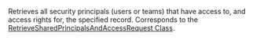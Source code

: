 Retrieves all security principals (users or teams) that have access to, and access rights for, the specified record. Corresponds to the [RetrieveSharedPrincipalsAndAccessRequest Class](https://msdn.microsoft.com/library/microsoft.crm.sdk.messages.retrievesharedprincipalsandaccessrequest.aspx).
